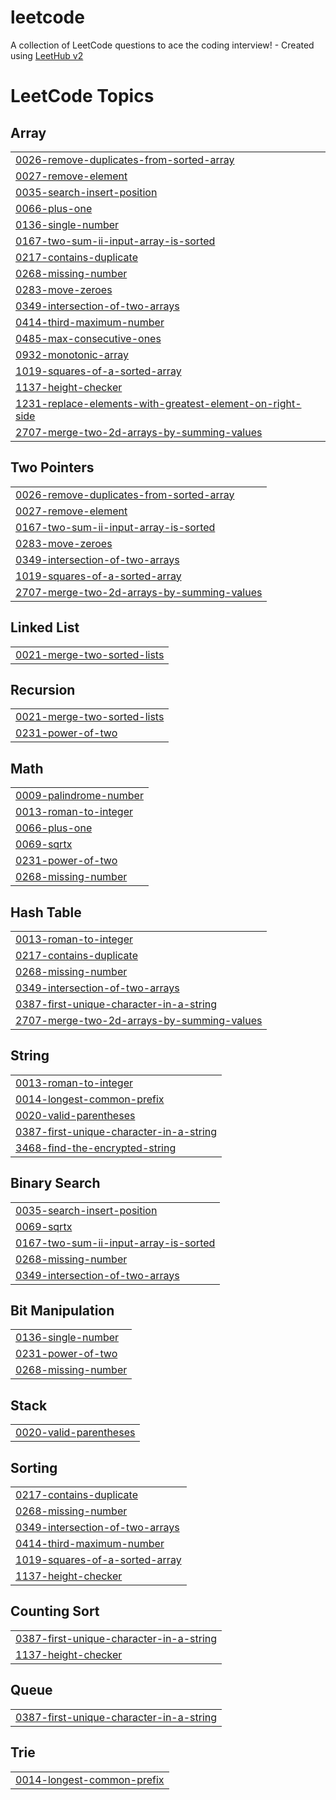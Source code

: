 # leetcode
A collection of LeetCode questions to ace the coding interview! - Created using [LeetHub v2](https://github.com/arunbhardwaj/LeetHub-2.0)

<!---LeetCode Topics Start-->
# LeetCode Topics
## Array
|  |
| ------- |
| [0026-remove-duplicates-from-sorted-array](https://github.com/Krizzz-48/leetcode/tree/master/0026-remove-duplicates-from-sorted-array) |
| [0027-remove-element](https://github.com/Krizzz-48/leetcode/tree/master/0027-remove-element) |
| [0035-search-insert-position](https://github.com/Krizzz-48/leetcode/tree/master/0035-search-insert-position) |
| [0066-plus-one](https://github.com/Krizzz-48/leetcode/tree/master/0066-plus-one) |
| [0136-single-number](https://github.com/Krizzz-48/leetcode/tree/master/0136-single-number) |
| [0167-two-sum-ii-input-array-is-sorted](https://github.com/Krizzz-48/leetcode/tree/master/0167-two-sum-ii-input-array-is-sorted) |
| [0217-contains-duplicate](https://github.com/Krizzz-48/leetcode/tree/master/0217-contains-duplicate) |
| [0268-missing-number](https://github.com/Krizzz-48/leetcode/tree/master/0268-missing-number) |
| [0283-move-zeroes](https://github.com/Krizzz-48/leetcode/tree/master/0283-move-zeroes) |
| [0349-intersection-of-two-arrays](https://github.com/Krizzz-48/leetcode/tree/master/0349-intersection-of-two-arrays) |
| [0414-third-maximum-number](https://github.com/Krizzz-48/leetcode/tree/master/0414-third-maximum-number) |
| [0485-max-consecutive-ones](https://github.com/Krizzz-48/leetcode/tree/master/0485-max-consecutive-ones) |
| [0932-monotonic-array](https://github.com/Krizzz-48/leetcode/tree/master/0932-monotonic-array) |
| [1019-squares-of-a-sorted-array](https://github.com/Krizzz-48/leetcode/tree/master/1019-squares-of-a-sorted-array) |
| [1137-height-checker](https://github.com/Krizzz-48/leetcode/tree/master/1137-height-checker) |
| [1231-replace-elements-with-greatest-element-on-right-side](https://github.com/Krizzz-48/leetcode/tree/master/1231-replace-elements-with-greatest-element-on-right-side) |
| [2707-merge-two-2d-arrays-by-summing-values](https://github.com/Krizzz-48/leetcode/tree/master/2707-merge-two-2d-arrays-by-summing-values) |
## Two Pointers
|  |
| ------- |
| [0026-remove-duplicates-from-sorted-array](https://github.com/Krizzz-48/leetcode/tree/master/0026-remove-duplicates-from-sorted-array) |
| [0027-remove-element](https://github.com/Krizzz-48/leetcode/tree/master/0027-remove-element) |
| [0167-two-sum-ii-input-array-is-sorted](https://github.com/Krizzz-48/leetcode/tree/master/0167-two-sum-ii-input-array-is-sorted) |
| [0283-move-zeroes](https://github.com/Krizzz-48/leetcode/tree/master/0283-move-zeroes) |
| [0349-intersection-of-two-arrays](https://github.com/Krizzz-48/leetcode/tree/master/0349-intersection-of-two-arrays) |
| [1019-squares-of-a-sorted-array](https://github.com/Krizzz-48/leetcode/tree/master/1019-squares-of-a-sorted-array) |
| [2707-merge-two-2d-arrays-by-summing-values](https://github.com/Krizzz-48/leetcode/tree/master/2707-merge-two-2d-arrays-by-summing-values) |
## Linked List
|  |
| ------- |
| [0021-merge-two-sorted-lists](https://github.com/Krizzz-48/leetcode/tree/master/0021-merge-two-sorted-lists) |
## Recursion
|  |
| ------- |
| [0021-merge-two-sorted-lists](https://github.com/Krizzz-48/leetcode/tree/master/0021-merge-two-sorted-lists) |
| [0231-power-of-two](https://github.com/Krizzz-48/leetcode/tree/master/0231-power-of-two) |
## Math
|  |
| ------- |
| [0009-palindrome-number](https://github.com/Krizzz-48/leetcode/tree/master/0009-palindrome-number) |
| [0013-roman-to-integer](https://github.com/Krizzz-48/leetcode/tree/master/0013-roman-to-integer) |
| [0066-plus-one](https://github.com/Krizzz-48/leetcode/tree/master/0066-plus-one) |
| [0069-sqrtx](https://github.com/Krizzz-48/leetcode/tree/master/0069-sqrtx) |
| [0231-power-of-two](https://github.com/Krizzz-48/leetcode/tree/master/0231-power-of-two) |
| [0268-missing-number](https://github.com/Krizzz-48/leetcode/tree/master/0268-missing-number) |
## Hash Table
|  |
| ------- |
| [0013-roman-to-integer](https://github.com/Krizzz-48/leetcode/tree/master/0013-roman-to-integer) |
| [0217-contains-duplicate](https://github.com/Krizzz-48/leetcode/tree/master/0217-contains-duplicate) |
| [0268-missing-number](https://github.com/Krizzz-48/leetcode/tree/master/0268-missing-number) |
| [0349-intersection-of-two-arrays](https://github.com/Krizzz-48/leetcode/tree/master/0349-intersection-of-two-arrays) |
| [0387-first-unique-character-in-a-string](https://github.com/Krizzz-48/leetcode/tree/master/0387-first-unique-character-in-a-string) |
| [2707-merge-two-2d-arrays-by-summing-values](https://github.com/Krizzz-48/leetcode/tree/master/2707-merge-two-2d-arrays-by-summing-values) |
## String
|  |
| ------- |
| [0013-roman-to-integer](https://github.com/Krizzz-48/leetcode/tree/master/0013-roman-to-integer) |
| [0014-longest-common-prefix](https://github.com/Krizzz-48/leetcode/tree/master/0014-longest-common-prefix) |
| [0020-valid-parentheses](https://github.com/Krizzz-48/leetcode/tree/master/0020-valid-parentheses) |
| [0387-first-unique-character-in-a-string](https://github.com/Krizzz-48/leetcode/tree/master/0387-first-unique-character-in-a-string) |
| [3468-find-the-encrypted-string](https://github.com/Krizzz-48/leetcode/tree/master/3468-find-the-encrypted-string) |
## Binary Search
|  |
| ------- |
| [0035-search-insert-position](https://github.com/Krizzz-48/leetcode/tree/master/0035-search-insert-position) |
| [0069-sqrtx](https://github.com/Krizzz-48/leetcode/tree/master/0069-sqrtx) |
| [0167-two-sum-ii-input-array-is-sorted](https://github.com/Krizzz-48/leetcode/tree/master/0167-two-sum-ii-input-array-is-sorted) |
| [0268-missing-number](https://github.com/Krizzz-48/leetcode/tree/master/0268-missing-number) |
| [0349-intersection-of-two-arrays](https://github.com/Krizzz-48/leetcode/tree/master/0349-intersection-of-two-arrays) |
## Bit Manipulation
|  |
| ------- |
| [0136-single-number](https://github.com/Krizzz-48/leetcode/tree/master/0136-single-number) |
| [0231-power-of-two](https://github.com/Krizzz-48/leetcode/tree/master/0231-power-of-two) |
| [0268-missing-number](https://github.com/Krizzz-48/leetcode/tree/master/0268-missing-number) |
## Stack
|  |
| ------- |
| [0020-valid-parentheses](https://github.com/Krizzz-48/leetcode/tree/master/0020-valid-parentheses) |
## Sorting
|  |
| ------- |
| [0217-contains-duplicate](https://github.com/Krizzz-48/leetcode/tree/master/0217-contains-duplicate) |
| [0268-missing-number](https://github.com/Krizzz-48/leetcode/tree/master/0268-missing-number) |
| [0349-intersection-of-two-arrays](https://github.com/Krizzz-48/leetcode/tree/master/0349-intersection-of-two-arrays) |
| [0414-third-maximum-number](https://github.com/Krizzz-48/leetcode/tree/master/0414-third-maximum-number) |
| [1019-squares-of-a-sorted-array](https://github.com/Krizzz-48/leetcode/tree/master/1019-squares-of-a-sorted-array) |
| [1137-height-checker](https://github.com/Krizzz-48/leetcode/tree/master/1137-height-checker) |
## Counting Sort
|  |
| ------- |
| [0387-first-unique-character-in-a-string](https://github.com/Krizzz-48/leetcode/tree/master/0387-first-unique-character-in-a-string) |
| [1137-height-checker](https://github.com/Krizzz-48/leetcode/tree/master/1137-height-checker) |
## Queue
|  |
| ------- |
| [0387-first-unique-character-in-a-string](https://github.com/Krizzz-48/leetcode/tree/master/0387-first-unique-character-in-a-string) |
## Trie
|  |
| ------- |
| [0014-longest-common-prefix](https://github.com/Krizzz-48/leetcode/tree/master/0014-longest-common-prefix) |
<!---LeetCode Topics End-->